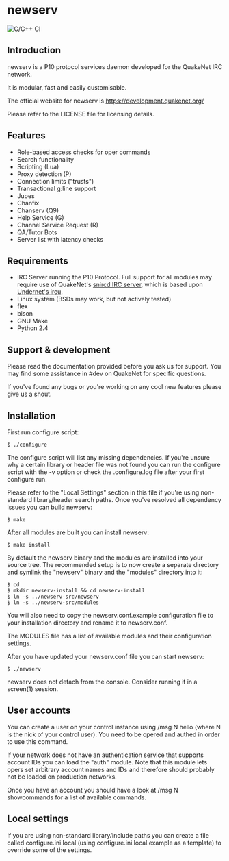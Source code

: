 newserv
=======

![C/C++ CI](https://github.com/quakenet/newserv/workflows/C/C++%20CI/badge.svg)

Introduction
------------

newserv is a P10 protocol services daemon developed for the QuakeNet IRC network.

It is modular, fast and easily customisable.

The official website for newserv is https://development.quakenet.org/

Please refer to the LICENSE file for licensing details.

Features
--------

 * Role-based access checks for oper commands
 * Search functionality
 * Scripting (Lua)
 * Proxy detection (P)
 * Connection limits ("trusts")
 * Transactional g:line support
 * Jupes
 * Chanfix
 * Chanserv (Q9)
 * Help Service (G)
 * Channel Service Request (R)
 * QA/Tutor Bots
 * Server list with latency checks

Requirements
------------

* IRC Server running the P10 Protocol. Full support for all modules may require use of QuakeNet's [snircd IRC server](https://development.quakenet.org), which is based upon [Undernet's ircu](http://coder-com.undernet.org/).
* Linux system (BSDs may work, but not actively tested)
* flex
* bison
* GNU Make
* Python 2.4

Support & development
---------------------

Please read the documentation provided before you ask us for support. You may find some assistance in #dev on QuakeNet for specific questions.

If you've found any bugs or you're working on any cool new features please give us a shout.

Installation
------------

First run configure script:

    $ ./configure

The configure script will list any missing dependencies. If you're unsure why a certain library or header file was not found you can run the configure script with the -v option or check the .configure.log file after your first configure run.

Please refer to the "Local Settings" section in this file if you're using non-standard library/header search paths. Once you've resolved all dependency issues you can build newserv:

    $ make

After all modules are built you can install newserv:

    $ make install

By default the newserv binary and the modules are installed into your source tree. The recommended setup is to now create a separate directory and symlink the "newserv" binary and the "modules" directory into it:

    $ cd
    $ mkdir newserv-install && cd newserv-install
    $ ln -s ../newserv-src/newserv
    $ ln -s ../newserv-src/modules

You will also need to copy the newserv.conf.example configuration file to your installation directory and rename it to newserv.conf.

The MODULES file has a list of available modules and their configuration settings.

After you have updated your newserv.conf file you can start newserv:

    $ ./newserv

newserv does not detach from the console. Consider running it in a screen(1) session.

User accounts
-------------

You can create a user on your control instance using /msg N hello (where N is the nick of your control user). You need to be opered and authed in order to use this command.

If your network does not have an authentication service that supports account IDs you can load the "auth" module. Note that this module lets opers set arbitrary account names and IDs and therefore should probably not be loaded on production networks.

Once you have an account you should have a look at /msg N showcommands for a list of available commands.

Local settings
--------------

If you are using non-standard library/include paths you can create a file called configure.ini.local (using configure.ini.local.example as a template) to override some of the settings.
